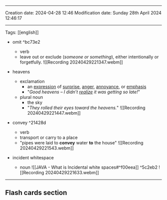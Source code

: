 

----
Creation date: 2024-04-28 12:46
Modification date: Sunday 28th April 2024 12:46:17

----

Tags: [[english]]

- omit ^bc73e2
	- verb
	- leave out or exclude (*someone or something*), either intentionally or forgetfully.
![[Recording 20240429221347.webm]]

- heavens
	- exclamation
		- an [expression](https://dictionary.cambridge.org/vi/dictionary/english/expression "expression") of [surprise](https://dictionary.cambridge.org/vi/dictionary/english/surprise "surprise"), [anger](https://dictionary.cambridge.org/vi/dictionary/english/anger "anger"), [annoyance](https://dictionary.cambridge.org/vi/dictionary/english/annoy "annoyance"), or [emphasis](https://dictionary.cambridge.org/vi/dictionary/english/emphasis "emphasis")
		- "*Good heavens – I didn’t [realize](https://dictionary.cambridge.org/vi/dictionary/english/realize "realize") it was getting so late!*"
	- plural noun
		- the sky
		- "*They rolled their eyes toward the heavens.*"
![[Recording 20240429221447.webm]]

- convey ^21428d
	- verb
	- transport or carry to a place
	- "pipes were laid to **convey** water **to** the house"
![[Recording 20240429221543.webm]]

- incident whitespace
	- noun
![[JAVA - What is Incidental white spaces#^f00eea]] ^5c2eb2
![[Recording 20240429221633.webm]]







---
## Flash cards section
